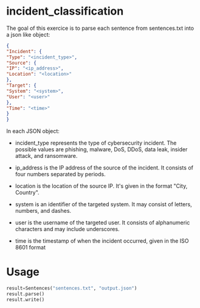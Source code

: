 # incident_classification

The goal of this exercice is to parse each sentence from sentences.txt into a json like object:

```json
{
"Incident": {
"Type": "<incident_type>",
"Source": {
"IP": "<ip_address>",
"Location": "<location>"
},
"Target": {
"System": "<system>",
"User": "<user>"
},
"Time": "<time>"
}
}
```

In each JSON object:

- incident_type represents the type of cybersecurity incident. The possible values are
phishing, malware, DoS, DDoS, data leak, insider attack, and ransomware.

- ip_address is the IP address of the source of the incident. It consists of four numbers
separated by periods.

- location is the location of the source IP. It's given in the format "City, Country".

- system is an identifier of the targeted system. It may consist of letters, numbers, and
dashes.

- user is the username of the targeted user. It consists of alphanumeric characters and may
include underscores.

- time is the timestamp of when the incident occurred, given in the ISO 8601 format

# Usage

```python
result=Sentences("sentences.txt", "output.json")
result.parse()
result.write()
```